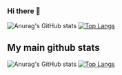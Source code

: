 ### Hi there 👋

<!--
**zerocodex86/zerocodex86** is a ✨ _special_ ✨ repository because its `README.md` (this file) appears on your GitHub profile.

Here are some ideas to get you started:

- 🔭 I’m currently working on ...
- 🌱 I’m currently learning ...
- 👯 I’m looking to collaborate on ...
- 🤔 I’m looking for help with ...
- 💬 Ask me about ...
- 📫 How to reach me: ...
- 😄 Pronouns: ...
- ⚡ Fun fact: ...
-->
![Anurag's GitHub stats](https://github-readme-stats.vercel.app/api?username=zerocodex86&show_icons=true&theme=dracula)
[![Top Langs](https://github-readme-stats.vercel.app/api/top-langs/?username=zerocodex86)](https://github.com/anuraghazra/github-readme-stats)


## My main github stats

![Anurag's GitHub stats](https://github-readme-stats.vercel.app/api?username=kotik06&show_icons=true&theme=cobalt)
[![Top Langs](https://github-readme-stats.vercel.app/api/top-langs/?username=kotik06)](https://github.com/anuraghazra/github-readme-stats)
